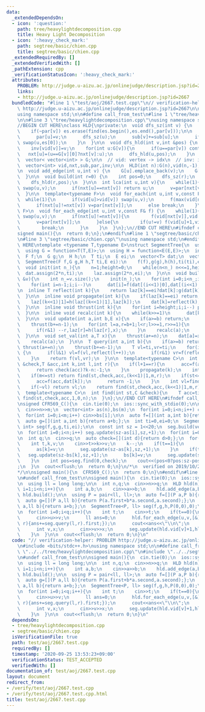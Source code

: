 ```yaml
---
data:
  _extendedDependsOn:
  - icon: ':question:'
    path: tree/heavylightdecomposition.cpp
    title: Heavy Light Decomposition
  - icon: ':heavy_check_mark:'
    path: segtree/basic/chien.cpp
    title: segtree/basic/chien.cpp
  _extendedRequiredBy: []
  _extendedVerifiedWith: []
  _pathExtension: cpp
  _verificationStatusIcon: ':heavy_check_mark:'
  attributes:
    PROBLEM: http://judge.u-aizu.ac.jp/onlinejudge/description.jsp?id=2667
    links:
    - http://judge.u-aizu.ac.jp/onlinejudge/description.jsp?id=2667
  bundledCode: "#line 1 \"test/aoj/2667.test.cpp\"\n// verification-helper: PROBLEM\
    \ http://judge.u-aizu.ac.jp/onlinejudge/description.jsp?id=2667\n\n#include <bits/stdc++.h>\n\
    using namespace std;\n\n#define call_from_test\n#line 1 \"tree/heavylightdecomposition.cpp\"\
    \n\n#line 3 \"tree/heavylightdecomposition.cpp\"\nusing namespace std;\n#endif\n\
    //BEGIN CUT HERE\nclass HLD{\nprivate:\n  void dfs_sz(int v) {\n    auto &es=G[v];\n\
    \    if(~par[v]) es.erase(find(es.begin(),es.end(),par[v]));\n\n    for(int &u:es){\n\
    \      par[u]=v;\n      dfs_sz(u);\n      sub[v]+=sub[u];\n      if(sub[u]>sub[es[0]])\
    \ swap(u,es[0]);\n    }\n  }\n\n  void dfs_hld(int v,int &pos) {\n    vid[v]=pos++;\n\
    \    inv[vid[v]]=v;\n    for(int u:G[v]){\n      if(u==par[v]) continue;\n   \
    \   nxt[u]=(u==G[v][0]?nxt[v]:u);\n      dfs_hld(u,pos);\n    }\n  }\n\npublic:\n\
    \  vector< vector<int> > G;\n\n  // vid: vertex -> idx\n  // inv: idx -> vertex\n\
    \  vector<int> vid,nxt,sub,par,inv;\n\n  HLD(int n):G(n),vid(n,-1),nxt(n),sub(n,1),par(n,-1),inv(n){}\n\
    \n  void add_edge(int u,int v) {\n    G[u].emplace_back(v);\n    G[v].emplace_back(u);\n\
    \  }\n\n  void build(int r=0) {\n    int pos=0;\n    dfs_sz(r);\n    nxt[r]=r;\n\
    \    dfs_hld(r,pos);\n  }\n\n  int lca(int u,int v){\n    while(1){\n      if(vid[u]>vid[v])\
    \ swap(u,v);\n      if(nxt[u]==nxt[v]) return u;\n      v=par[nxt[v]];\n    }\n\
    \  }\n\n  template<typename F>\n  void for_each(int u,int v,const F& f) {\n  \
    \  while(1){\n      if(vid[u]>vid[v]) swap(u,v);\n      f(max(vid[nxt[v]],vid[u]),vid[v]+1);\n\
    \      if(nxt[u]!=nxt[v]) v=par[nxt[v]];\n      else break;\n    }\n  }\n\n  template<typename\
    \ F>\n  void for_each_edge(int u,int v,const F& f) {\n    while(1){\n      if(vid[u]>vid[v])\
    \ swap(u,v);\n      if(nxt[u]!=nxt[v]){\n        f(vid[nxt[v]],vid[v]+1);\n  \
    \      v=par[nxt[v]];\n      }else{\n        if(u!=v) f(vid[u]+1,vid[v]+1);\n\
    \        break;\n      }\n    }\n  }\n};\n//END CUT HERE\n#ifndef call_from_test\n\
    signed main(){\n  return 0;\n};\n#endif\n#line 1 \"segtree/basic/chien.cpp\"\n\
    \n#line 3 \"segtree/basic/chien.cpp\"\nusing namespace std;\n#endif\n//BEGIN CUT\
    \ HERE\ntemplate <typename T,typename E>\nstruct SegmentTree{\n  using F = function<T(T,T)>;\n\
    \  using G = function<T(T,E)>;\n  using H = function<E(E,E)>;\n  int n,height;\n\
    \  F f;\n  G g;\n  H h;\n  T ti;\n  E ei;\n  vector<T> dat;\n  vector<E> laz;\n\
    \  SegmentTree(F f,G g,H h,T ti,E ei):\n    f(f),g(g),h(h),ti(ti),ei(ei){}\n\n\
    \  void init(int n_){\n    n=1;height=0;\n    while(n<n_) n<<=1,height++;\n  \
    \  dat.assign(2*n,ti);\n    laz.assign(2*n,ei);\n  }\n\n  void build(const vector<T>\
    \ &v){\n    int n_=v.size();\n    init(n_);\n    for(int i=0;i<n_;i++) dat[n+i]=v[i];\n\
    \    for(int i=n-1;i;i--)\n      dat[i]=f(dat[(i<<1)|0],dat[(i<<1)|1]);\n  }\n\
    \n  inline T reflect(int k){\n    return laz[k]==ei?dat[k]:g(dat[k],laz[k]);\n\
    \  }\n\n  inline void propagate(int k){\n    if(laz[k]==ei) return;\n    laz[(k<<1)|0]=h(laz[(k<<1)|0],laz[k]);\n\
    \    laz[(k<<1)|1]=h(laz[(k<<1)|1],laz[k]);\n    dat[k]=reflect(k);\n    laz[k]=ei;\n\
    \  }\n\n  inline void thrust(int k){\n    for(int i=height;i;i--) propagate(k>>i);\n\
    \  }\n\n  inline void recalc(int k){\n    while(k>>=1)\n      dat[k]=f(reflect((k<<1)|0),reflect((k<<1)|1));\n\
    \  }\n\n  void update(int a,int b,E x){\n    if(a>=b) return;\n    thrust(a+=n);\n\
    \    thrust(b+=n-1);\n    for(int l=a,r=b+1;l<r;l>>=1,r>>=1){\n      if(l&1) laz[l]=h(laz[l],x),l++;\n\
    \      if(r&1) --r,laz[r]=h(laz[r],x);\n    }\n    recalc(a);\n    recalc(b);\n\
    \  }\n\n  void set_val(int a,T x){\n    thrust(a+=n);\n    dat[a]=x;laz[a]=ei;\n\
    \    recalc(a);\n  }\n\n  T query(int a,int b){\n    if(a>=b) return ti;\n   \
    \ thrust(a+=n);\n    thrust(b+=n-1);\n    T vl=ti,vr=ti;\n    for(int l=a,r=b+1;l<r;l>>=1,r>>=1)\
    \ {\n      if(l&1) vl=f(vl,reflect(l++));\n      if(r&1) vr=f(reflect(--r),vr);\n\
    \    }\n    return f(vl,vr);\n  }\n\n  template<typename C>\n  int find(int st,C\
    \ &check,T &acc,int k,int l,int r){\n    if(l+1==r){\n      acc=f(acc,reflect(k));\n\
    \      return check(acc)?k-n:-1;\n    }\n    propagate(k);\n    int m=(l+r)>>1;\n\
    \    if(m<=st) return find(st,check,acc,(k<<1)|1,m,r);\n    if(st<=l&&!check(f(acc,dat[k]))){\n\
    \      acc=f(acc,dat[k]);\n      return -1;\n    }\n    int vl=find(st,check,acc,(k<<1)|0,l,m);\n\
    \    if(~vl) return vl;\n    return find(st,check,acc,(k<<1)|1,m,r);\n  }\n\n\
    \  template<typename C>\n  int find(int st,C &check){\n    T acc=ti;\n    return\
    \ find(st,check,acc,1,0,n);\n  }\n};\n//END CUT HERE\n#ifndef call_from_test\n\
    \nsigned CFR569_C(){\n  cin.tie(0);\n  ios::sync_with_stdio(0);\n\n  int n,m;\n\
    \  cin>>n>>m;\n  vector<int> as(n),bs(m);\n  for(int i=0;i<n;i++) cin>>as[i];\n\
    \  for(int i=0;i<m;i++) cin>>bs[i];\n\n  auto f=[](int a,int b){return max(a,b);};\n\
    \  auto g=[](int a,int b){return a+b;};\n  int ti=0,ei=0;\n  SegmentTree<int,\
    \ int> seg(f,g,g,ti,ei);\n\n  const int sz = 1<<20;\n  seg.build(vector<int>(sz,0));\n\
    \n  for(int i=0;i<n;i++) seg.update(sz-as[i],sz,+1);\n  for(int i=0;i<m;i++) seg.update(sz-bs[i],sz,-1);\n\
    \n  int q;\n  cin>>q;\n  auto check=[](int d){return d>0;};\n  for(int i=0;i<q;i++){\n\
    \    int t,k,v;\n    cin>>t>>k>>v;\n    k--;\n    if(t==1){\n      seg.update(sz-as[k],sz,-1);\n\
    \      as[k]=v;\n      seg.update(sz-as[k],sz,+1);\n    }\n    if(t==2){\n   \
    \   seg.update(sz-bs[k],sz,+1);\n      bs[k]=v;\n      seg.update(sz-bs[k],sz,-1);\n\
    \    }\n    int pos=seg.find(0,check);\n    cout<<(pos<0?pos:sz-pos)<<\"\\n\"\
    ;\n  }\n  cout<<flush;\n  return 0;\n}\n/*\n  verified on 2019/10/28\n  https://codeforces.com/contest/1179/problem/C\n\
    */\n\nsigned main(){\n  CFR569_C();\n  return 0;\n}\n#endif\n#line 9 \"test/aoj/2667.test.cpp\"\
    \n#undef call_from_test\n\nsigned main(){\n  cin.tie(0);\n  ios::sync_with_stdio(0);\n\
    \n  using ll = long long;\n\n  int n,q;\n  cin>>n>>q;\n  HLD hld(n);\n  for(int\
    \ i=1;i<n;i++){\n    int a,b;\n    cin>>a>>b;\n    hld.add_edge(a,b);\n  }\n \
    \ hld.build();\n\n  using P = pair<ll, ll>;\n  auto f=[](P a,P b){return P(a.first+b.first,a.second+b.second);};\n\
    \  auto g=[](P a,ll b){return P(a.first+b*a.second,a.second);};\n  auto h=[](ll\
    \ a,ll b){return a+b;};\n  SegmentTree<P, ll> seg(f,g,h,P(0,0),0);\n  seg.build(vector<P>(n,P(0,1)));\n\
    \n  for(int i=0;i<q;i++){\n    int t;\n    cin>>t;\n    if(t==0){\n      int u,v;\n\
    \      cin>>u>>v;\n      ll ans=0;\n      hld.for_each_edge(u,v,[&](int l,int\
    \ r){ans+=seg.query(l,r).first;});\n      cout<<ans<<\"\\n\";\n    }\n    if(t==1){\n\
    \      int v,x;\n      cin>>v>>x;\n      seg.update(hld.vid[v]+1,hld.vid[v]+hld.sub[v],x);\n\
    \    }\n  }\n\n  cout<<flush;\n  return 0;\n}\n"
  code: "// verification-helper: PROBLEM http://judge.u-aizu.ac.jp/onlinejudge/description.jsp?id=2667\n\
    \n#include <bits/stdc++.h>\nusing namespace std;\n\n#define call_from_test\n#include\
    \ \"../../tree/heavylightdecomposition.cpp\"\n#include \"../../segtree/basic/chien.cpp\"\
    \n#undef call_from_test\n\nsigned main(){\n  cin.tie(0);\n  ios::sync_with_stdio(0);\n\
    \n  using ll = long long;\n\n  int n,q;\n  cin>>n>>q;\n  HLD hld(n);\n  for(int\
    \ i=1;i<n;i++){\n    int a,b;\n    cin>>a>>b;\n    hld.add_edge(a,b);\n  }\n \
    \ hld.build();\n\n  using P = pair<ll, ll>;\n  auto f=[](P a,P b){return P(a.first+b.first,a.second+b.second);};\n\
    \  auto g=[](P a,ll b){return P(a.first+b*a.second,a.second);};\n  auto h=[](ll\
    \ a,ll b){return a+b;};\n  SegmentTree<P, ll> seg(f,g,h,P(0,0),0);\n  seg.build(vector<P>(n,P(0,1)));\n\
    \n  for(int i=0;i<q;i++){\n    int t;\n    cin>>t;\n    if(t==0){\n      int u,v;\n\
    \      cin>>u>>v;\n      ll ans=0;\n      hld.for_each_edge(u,v,[&](int l,int\
    \ r){ans+=seg.query(l,r).first;});\n      cout<<ans<<\"\\n\";\n    }\n    if(t==1){\n\
    \      int v,x;\n      cin>>v>>x;\n      seg.update(hld.vid[v]+1,hld.vid[v]+hld.sub[v],x);\n\
    \    }\n  }\n\n  cout<<flush;\n  return 0;\n}\n"
  dependsOn:
  - tree/heavylightdecomposition.cpp
  - segtree/basic/chien.cpp
  isVerificationFile: true
  path: test/aoj/2667.test.cpp
  requiredBy: []
  timestamp: '2020-09-25 13:53:23+09:00'
  verificationStatus: TEST_ACCEPTED
  verifiedWith: []
documentation_of: test/aoj/2667.test.cpp
layout: document
redirect_from:
- /verify/test/aoj/2667.test.cpp
- /verify/test/aoj/2667.test.cpp.html
title: test/aoj/2667.test.cpp
---
```

